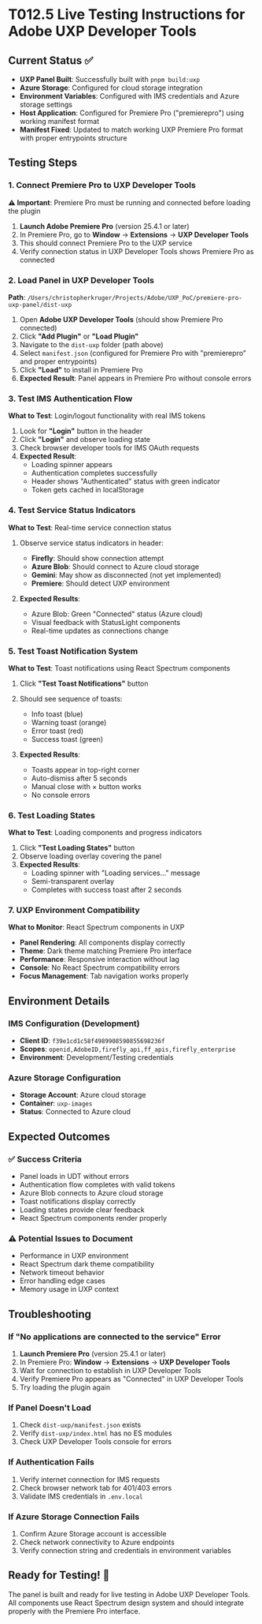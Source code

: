 # T012.5 Live Testing Instructions for Adobe UXP Developer Tools

## Current Status ✅
- **UXP Panel Built**: Successfully built with `pnpm build:uxp`
- **Azure Storage**: Configured for cloud storage integration
- **Environment Variables**: Configured with IMS credentials and Azure storage settings
- **Host Application**: Configured for Premiere Pro ("premierepro") using working manifest format
- **Manifest Fixed**: Updated to match working UXP Premiere Pro format with proper entrypoints structure

## Testing Steps

### 1. Connect Premiere Pro to UXP Developer Tools
**⚠️ Important**: Premiere Pro must be running and connected before loading the plugin

1. **Launch Adobe Premiere Pro** (version 25.4.1 or later)
2. In Premiere Pro, go to **Window** → **Extensions** → **UXP Developer Tools**
3. This should connect Premiere Pro to the UXP service
4. Verify connection status in UXP Developer Tools shows Premiere Pro as connected

### 2. Load Panel in UXP Developer Tools
**Path**: `/Users/christopherkruger/Projects/Adobe/UXP_PoC/premiere-pro-uxp-panel/dist-uxp`

1. Open **Adobe UXP Developer Tools** (should show Premiere Pro connected)
2. Click **"Add Plugin"** or **"Load Plugin"**  
3. Navigate to the `dist-uxp` folder (path above)
4. Select `manifest.json` (configured for Premiere Pro with "premierepro" and proper entrypoints)
5. Click **"Load"** to install in Premiere Pro
6. **Expected Result**: Panel appears in Premiere Pro without console errors

### 3. Test IMS Authentication Flow
**What to Test**: Login/logout functionality with real IMS tokens

1. Look for **"Login"** button in the header
2. Click **"Login"** and observe loading state
3. Check browser developer tools for IMS OAuth requests
4. **Expected Result**: 
   - Loading spinner appears
   - Authentication completes successfully  
   - Header shows "Authenticated" status with green indicator
   - Token gets cached in localStorage

### 4. Test Service Status Indicators  
**What to Test**: Real-time service connection status

1. Observe service status indicators in header:
   - **Firefly**: Should show connection attempt
   - **Azure Blob**: Should connect to Azure cloud storage
   - **Gemini**: May show as disconnected (not yet implemented)
   - **Premiere**: Should detect UXP environment

2. **Expected Results**:
   - Azure Blob: Green "Connected" status (Azure cloud)
   - Visual feedback with StatusLight components
   - Real-time updates as connections change

### 5. Test Toast Notification System
**What to Test**: Toast notifications using React Spectrum components

1. Click **"Test Toast Notifications"** button
2. Should see sequence of toasts:
   - Info toast (blue)
   - Warning toast (orange) 
   - Error toast (red)
   - Success toast (green)

3. **Expected Results**:
   - Toasts appear in top-right corner
   - Auto-dismiss after 5 seconds
   - Manual close with × button works
   - No console errors

### 6. Test Loading States
**What to Test**: Loading components and progress indicators

1. Click **"Test Loading States"** button
2. Observe loading overlay covering the panel
3. **Expected Results**:
   - Loading spinner with "Loading services..." message
   - Semi-transparent overlay
   - Completes with success toast after 2 seconds

### 7. UXP Environment Compatibility
**What to Monitor**: React Spectrum components in UXP

- **Panel Rendering**: All components display correctly
- **Theme**: Dark theme matching Premiere Pro interface
- **Performance**: Responsive interaction without lag
- **Console**: No React Spectrum compatibility errors
- **Focus Management**: Tab navigation works properly

## Environment Details

### IMS Configuration (Development)
- **Client ID**: `f39e1cd1c58f4989908590855698236f`
- **Scopes**: `openid,AdobeID,firefly_api,ff_apis,firefly_enterprise`
- **Environment**: Development/Testing credentials

### Azure Storage Configuration
- **Storage Account**: Azure cloud storage
- **Container**: `uxp-images`
- **Status**: Connected to Azure cloud

## Expected Outcomes

### ✅ Success Criteria
- Panel loads in UDT without errors
- Authentication flow completes with valid tokens
- Azure Blob connects to Azure cloud storage
- Toast notifications display correctly
- Loading states provide clear feedback
- React Spectrum components render properly

### ⚠️ Potential Issues to Document
- Performance in UXP environment
- React Spectrum dark theme compatibility
- Network timeout behavior
- Error handling edge cases
- Memory usage in UXP context

## Troubleshooting

### If "No applications are connected to the service" Error
1. **Launch Premiere Pro** (version 25.4.1 or later)
2. In Premiere Pro: **Window** → **Extensions** → **UXP Developer Tools**
3. Wait for connection to establish in UXP Developer Tools
4. Verify Premiere Pro appears as "Connected" in UXP Developer Tools
5. Try loading the plugin again

### If Panel Doesn't Load
1. Check `dist-uxp/manifest.json` exists
2. Verify `dist-uxp/index.html` has no ES modules
3. Check UXP Developer Tools console for errors

### If Authentication Fails
1. Verify internet connection for IMS requests
2. Check browser network tab for 401/403 errors  
3. Validate IMS credentials in `.env.local`

### If Azure Storage Connection Fails
1. Confirm Azure Storage account is accessible
2. Check network connectivity to Azure endpoints
3. Verify connection string and credentials in environment variables

## Ready for Testing! 🚀

The panel is built and ready for live testing in Adobe UXP Developer Tools. All components use React Spectrum design system and should integrate properly with the Premiere Pro interface.